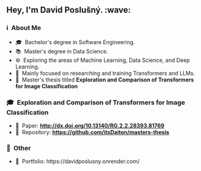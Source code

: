 <h2> Hey, I'm David Poslušný. :wave:</h2>

<h3> ℹ️ &nbsp;About Me </h3>

- 🎓 &nbsp;Bachelor's degree in Software Engineering.
- 📚 &nbsp;Master's degree in Data Science.
- ⚙ &nbsp;Exploring the areas of Machine Learning, Data Science, and Deep Learning.
- 🚀 &nbsp;Mainly focused on researching and training Transformers and LLMs.
- 📝 &nbsp;Master's thesis titled **Exploration and Comparison of Transformers for Image Classification**

<h3>🎓 &nbsp;Exploration and Comparison of Transformers for Image Classification </h3>

- 📜 &nbsp;Paper: **http://dx.doi.org/10.13140/RG.2.2.28393.81769**
- 📂 &nbsp;Repository: **https://github.com/itsDaiton/masters-thesis**

<h3>📁 &nbsp;Other</h3>

- <p align="left">
  💼 &nbsp;Portfolio: https://davidposlusny.onrender.com/
</p>
